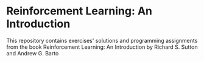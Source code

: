 # Reinforcement Learning: An Introduction 

This repository contains exercises' solutions and programming assignments from the book Reinforcement Learning: An Introduction by Richard S. Sutton and Andrew G. Barto